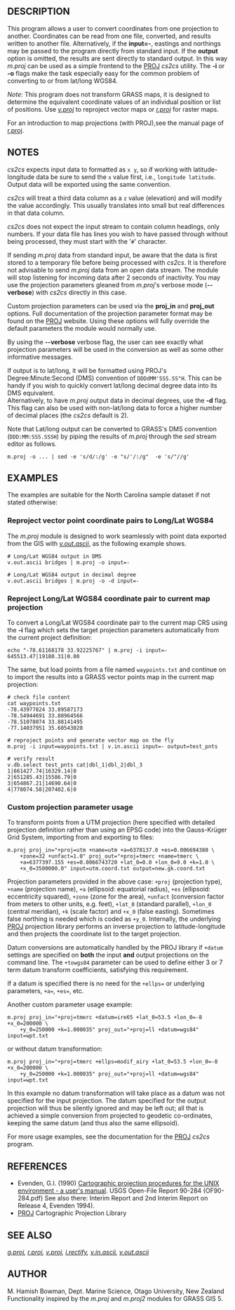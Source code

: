 ## DESCRIPTION

This program allows a user to convert coordinates from one projection to
another. Coordinates can be read from one file, converted, and results
written to another file. Alternatively, if the **input=-**, eastings and
northings may be passed to the program directly from standard input. If
the **output** option is omitted, the results are sent directly to
standard output. In this way *m.proj* can be used as a simple frontend
to the [PROJ](https://proj.org/apps/cs2cs.html) *cs2cs* utility. The
**-i** or **-o** flags make the task especially easy for the common
problem of converting to or from lat/long WGS84.

*Note*: This program does not transform GRASS maps, it is designed to
determine the equivalent coordinate values of an individual position or
list of positions. Use *[v.proj](v.proj.html)* to reproject vector maps
or *[r.proj](r.proj.html)* for raster maps.

For an introduction to map projections (with PROJ),see the manual page
of [r.proj](r.proj.html).

## NOTES

*cs2cs* expects input data to formatted as `x y`, so if working with
latitude-longitude data be sure to send the `x` value first, i.e.,
`longitude latitude`. Output data will be exported using the same
convention.

*cs2cs* will treat a third data column as a `z` value (elevation) and
will modify the value accordingly. This usually translates into small
but real differences in that data column.

*cs2cs* does not expect the input stream to contain column headings,
only numbers. If your data file has lines you wish to have passed
through without being processed, they must start with the \'`#`\'
character.

If sending *m.proj* data from standard input, be aware that the data is
first stored to a temporary file before being processed with *cs2cs*. It
is therefore not advisable to send *m.proj* data from an open data
stream. The module will stop listening for incoming data after 2 seconds
of inactivity. You may use the projection parameters gleaned from
*m.proj*\'s verbose mode (**\--verbose**) with *cs2cs* directly in this
case.

Custom projection parameters can be used via the **proj_in** and
**proj_out** options. Full documentation of the projection parameter
format may be found on the [PROJ](https://proj.org) website. Using these
options will fully override the default parameters the module would
normally use.

By using the **\--verbose** verbose flag, the user can see exactly what
projection parameters will be used in the conversion as well as some
other informative messages.

If output is to lat/long, it will be formatted using PROJ\'s
Degree:Minute:Second (DMS) convention of `DDDdMM'SSS.SS"H`. This can be
handy if you wish to quickly convert lat/long decimal degree data into
its DMS equivalent.\
Alternatively, to have *m.proj* output data in decimal degrees, use the
**-d** flag. This flag can also be used with non-lat/long data to force
a higher number of decimal places (the *cs2cs* default is 2).

Note that Lat/long output can be converted to GRASS\'s DMS convention
(`DDD:MM:SSS.SSSH`) by piping the results of *m.proj* through the *sed*
stream editor as follows.

```
m.proj -o ... | sed -e 's/d/:/g' -e "s/'/:/g"  -e 's/"//g'
```

## EXAMPLES

The examples are suitable for the North Carolina sample dataset if not
stated otherwise:

### Reproject vector point coordinate pairs to Long/Lat WGS84

The *m.proj* module is designed to work seamlessly with point data
exported from the GIS with *[v.out.ascii](v.out.ascii.html)*, as the
following example shows.

```
# Long/Lat WGS84 output in DMS
v.out.ascii bridges | m.proj -o input=-

# Long/Lat WGS84 output in decimal degree
v.out.ascii bridges | m.proj -o -d input=-
```

### Reproject Long/Lat WGS84 coordinate pair to current map projection

To convert a Long/Lat WGS84 coordinate pair to the current map CRS using
the **-i** flag which sets the target projection parameters
automatically from the current project definition:

```
echo "-78.61168178 33.92225767" | m.proj -i input=-
645513.47|19180.31|0.00
```

The same, but load points from a file named `waypoints.txt` and continue
on to import the results into a GRASS vector points map in the current
map projection:

```
# check file content
cat waypoints.txt
-78.43977824 33.89587173
-78.54944691 33.88964566
-78.51078074 33.88141495
-77.14037951 35.60543020

# reproject points and generate vector map on the fly
m.proj -i input=waypoints.txt | v.in.ascii input=- output=test_pnts

# verify result
v.db.select test_pnts cat|dbl_1|dbl_2|dbl_3
1|661427.74|16329.14|0
2|651285.43|15586.79|0
3|654867.21|14690.64|0
4|778074.58|207402.6|0
```

### Custom projection parameter usage

To transform points from a UTM projection (here specified with detailed
projection definition rather than using an EPSG code) into the
Gauss-Krüger Grid System, importing from and exporting to files:

```
m.proj proj_in="+proj=utm +name=utm +a=6378137.0 +es=0.006694380 \
    +zone=32 +unfact=1.0" proj_out="+proj=tmerc +name=tmerc \
    +a=6377397.155 +es=0.0066743720 +lat_0=0.0 +lon_0=9.0 +k=1.0 \
    +x_0=3500000.0" input=utm.coord.txt output=new.gk.coord.txt
```

Projection parameters provided in the above case: `+proj` (projection
type), `+name` (projection name), `+a` (ellipsoid: equatorial radius),
`+es` (ellipsoid: eccentricity squared), `+zone` (zone for the area),
`+unfact` (conversion factor from meters to other units, e.g. feet),
`+lat_0` (standard parallel), `+lon_0` (central meridian), `+k` (scale
factor) and `+x_0` (false easting). Sometimes false northing is needed
which is coded as `+y_0`. Internally, the underlying
[PROJ](https://proj.org) projection library performs an inverse
projection to latitude-longitude and then projects the coordinate list
to the target projection.

Datum conversions are automatically handled by the PROJ library if
`+datum` settings are specified on **both** the input **and** output
projections on the command line. The `+towgs84` parameter can be used to
define either 3 or 7 term datum transform coefficients, satisfying this
requirement.

If a datum is specified there is no need for the `+ellps=` or underlying
parameters, `+a=`, `+es=`, etc.

Another custom parameter usage example:

```
m.proj proj_in="+proj=tmerc +datum=ire65 +lat_0=53.5 +lon_0=-8 +x_0=200000 \
    +y_0=250000 +k=1.000035" proj_out="+proj=ll +datum=wgs84" input=wpt.txt
```

or without datum transformation:

```
m.proj proj_in="+proj=tmerc +ellps=modif_airy +lat_0=53.5 +lon_0=-8 +x_0=200000 \
    +y_0=250000 +k=1.000035" proj_out="+proj=ll +datum=wgs84" input=wpt.txt
```

In this example no datum transformation will take place as a datum was
not specified for the input projection. The datum specified for the
output projection will thus be silently ignored and may be left out; all
that is achieved a simple conversion from projected to geodetic
co-ordinates, keeping the same datum (and thus also the same ellipsoid).

For more usage examples, see the documentation for the
[PROJ](https://proj.org) *cs2cs* program.

## REFERENCES

-   Evenden, G.I. (1990) [Cartographic projection procedures for the
    UNIX environment - a user\'s
    manual](https://pubs.usgs.gov/of/1990/of90-284/ofr90-284.pdf). USGS
    Open-File Report 90-284 (OF90-284.pdf) See also there: Interim
    Report and 2nd Interim Report on Release 4, Evenden 1994).
-   [PROJ](https://proj.org) Cartographic Projection Library

## SEE ALSO

*[g.proj](g.proj.html), [r.proj](r.proj.html), [v.proj](v.proj.html),
[i.rectify](i.rectify.html), [v.in.ascii](v.in.ascii.html),
[v.out.ascii](v.out.ascii.html)*

## AUTHOR

M. Hamish Bowman, Dept. Marine Science, Otago University, New Zealand\
Functionality inspired by the *m.proj* and *m.proj2* modules for GRASS
GIS 5.
